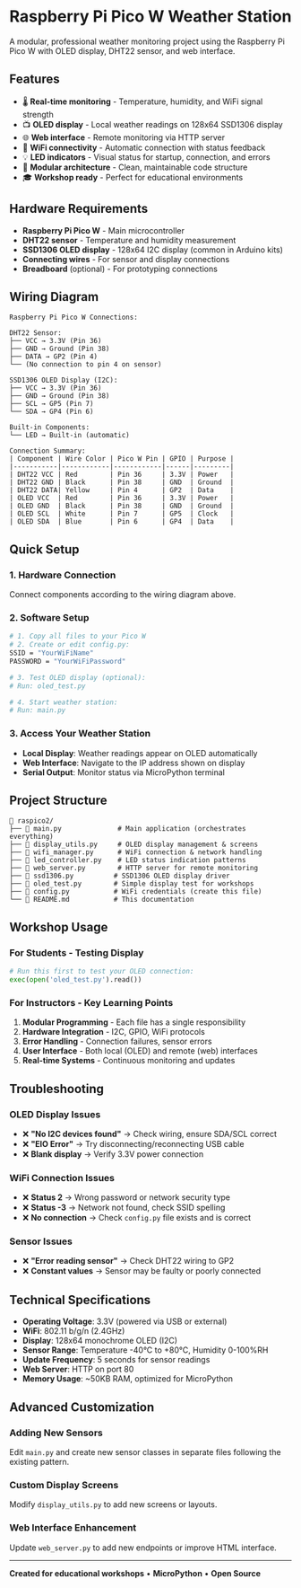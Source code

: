 # Raspberry Pi Pico W Weather Station

A modular, professional weather monitoring project using the Raspberry Pi Pico W with OLED display, DHT22 sensor, and web interface.

## Features

- 🌡️ **Real-time monitoring** - Temperature, humidity, and WiFi signal strength
- 📺 **OLED display** - Local weather readings on 128x64 SSD1306 display
- 🌐 **Web interface** - Remote monitoring via HTTP server
- 📡 **WiFi connectivity** - Automatic connection with status feedback
- 💡 **LED indicators** - Visual status for startup, connection, and errors
- 🔧 **Modular architecture** - Clean, maintainable code structure
- 🎓 **Workshop ready** - Perfect for educational environments

## Hardware Requirements

- **Raspberry Pi Pico W** - Main microcontroller
- **DHT22 sensor** - Temperature and humidity measurement
- **SSD1306 OLED display** - 128x64 I2C display (common in Arduino kits)
- **Connecting wires** - For sensor and display connections
- **Breadboard** (optional) - For prototyping connections

## Wiring Diagram

```
Raspberry Pi Pico W Connections:

DHT22 Sensor:
├── VCC → 3.3V (Pin 36)
├── GND → Ground (Pin 38)
├── DATA → GP2 (Pin 4)
└── (No connection to pin 4 on sensor)

SSD1306 OLED Display (I2C):
├── VCC → 3.3V (Pin 36)
├── GND → Ground (Pin 38)
├── SCL → GP5 (Pin 7)
└── SDA → GP4 (Pin 6)

Built-in Components:
└── LED → Built-in (automatic)

Connection Summary:
| Component | Wire Color | Pico W Pin | GPIO | Purpose |
|-----------|------------|------------|------|---------|
| DHT22 VCC | Red        | Pin 36     | 3.3V | Power   |
| DHT22 GND | Black      | Pin 38     | GND  | Ground  |
| DHT22 DATA| Yellow     | Pin 4      | GP2  | Data    |
| OLED VCC  | Red        | Pin 36     | 3.3V | Power   |
| OLED GND  | Black      | Pin 38     | GND  | Ground  |
| OLED SCL  | White      | Pin 7      | GP5  | Clock   |
| OLED SDA  | Blue       | Pin 6      | GP4  | Data    |
```

## Quick Setup

### 1. Hardware Connection
Connect components according to the wiring diagram above.

### 2. Software Setup
```bash
# 1. Copy all files to your Pico W
# 2. Create or edit config.py:
SSID = "YourWiFiName"
PASSWORD = "YourWiFiPassword"

# 3. Test OLED display (optional):
# Run: oled_test.py

# 4. Start weather station:
# Run: main.py
```

### 3. Access Your Weather Station
- **Local Display**: Weather readings appear on OLED automatically
- **Web Interface**: Navigate to the IP address shown on display
- **Serial Output**: Monitor status via MicroPython terminal

## Project Structure

```
📁 raspico2/
├── 📄 main.py              # Main application (orchestrates everything)
├── 📄 display_utils.py     # OLED display management & screens
├── 📄 wifi_manager.py      # WiFi connection & network handling
├── 📄 led_controller.py    # LED status indication patterns
├── 📄 web_server.py        # HTTP server for remote monitoring
├── 📄 ssd1306.py          # SSD1306 OLED display driver
├── 📄 oled_test.py        # Simple display test for workshops
├── 📄 config.py           # WiFi credentials (create this file)
└── 📄 README.md           # This documentation
```

## Workshop Usage

### For Students - Testing Display
```python
# Run this first to test your OLED connection:
exec(open('oled_test.py').read())
```

### For Instructors - Key Learning Points
1. **Modular Programming** - Each file has a single responsibility
2. **Hardware Integration** - I2C, GPIO, WiFi protocols
3. **Error Handling** - Connection failures, sensor errors
4. **User Interface** - Both local (OLED) and remote (web) interfaces
5. **Real-time Systems** - Continuous monitoring and updates

## Troubleshooting

### OLED Display Issues
- ❌ **"No I2C devices found"** → Check wiring, ensure SDA/SCL correct
- ❌ **"EIO Error"** → Try disconnecting/reconnecting USB cable
- ❌ **Blank display** → Verify 3.3V power connection

### WiFi Connection Issues  
- ❌ **Status 2** → Wrong password or network security type
- ❌ **Status -3** → Network not found, check SSID spelling
- ❌ **No connection** → Check `config.py` file exists and is correct

### Sensor Issues
- ❌ **"Error reading sensor"** → Check DHT22 wiring to GP2
- ❌ **Constant values** → Sensor may be faulty or poorly connected

## Technical Specifications

- **Operating Voltage**: 3.3V (powered via USB or external)
- **WiFi**: 802.11 b/g/n (2.4GHz)
- **Display**: 128x64 monochrome OLED (I2C)
- **Sensor Range**: Temperature -40°C to +80°C, Humidity 0-100%RH
- **Update Frequency**: 5 seconds for sensor readings
- **Web Server**: HTTP on port 80
- **Memory Usage**: ~50KB RAM, optimized for MicroPython

## Advanced Customization

### Adding New Sensors
Edit `main.py` and create new sensor classes in separate files following the existing pattern.

### Custom Display Screens
Modify `display_utils.py` to add new screens or layouts.

### Web Interface Enhancement
Update `web_server.py` to add new endpoints or improve HTML interface.

---

**Created for educational workshops** • **MicroPython** • **Open Source**